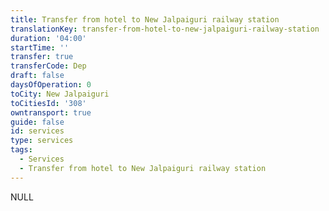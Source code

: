 ```yaml
---
title: Transfer from hotel to New Jalpaiguri railway station
translationKey: transfer-from-hotel-to-new-jalpaiguri-railway-station
duration: '04:00'
startTime: ''
transfer: true
transferCode: Dep
draft: false
daysOfOperation: 0
toCity: New Jalpaiguri
toCitiesId: '308'
owntransport: true
guide: false
id: services
type: services
tags:
  - Services
  - Transfer from hotel to New Jalpaiguri railway station
---
```

NULL